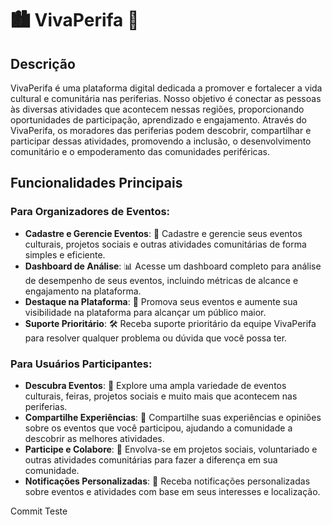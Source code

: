 # 🏙️ VivaPerifa 🎉

## Descrição

VivaPerifa é uma plataforma digital dedicada a promover e fortalecer a vida cultural e comunitária nas periferias. Nosso objetivo é conectar as pessoas às diversas atividades que acontecem nessas regiões, proporcionando oportunidades de participação, aprendizado e engajamento. Através do VivaPerifa, os moradores das periferias podem descobrir, compartilhar e participar dessas atividades, promovendo a inclusão, o desenvolvimento comunitário e o empoderamento das comunidades periféricas.

## Funcionalidades Principais

### Para Organizadores de Eventos:

- **Cadastre e Gerencie Eventos**: 📅 Cadastre e gerencie seus eventos culturais, projetos sociais e outras atividades comunitárias de forma simples e eficiente.
- **Dashboard de Análise**: 📊 Acesse um dashboard completo para análise de desempenho de seus eventos, incluindo métricas de alcance e engajamento na plataforma.
- **Destaque na Plataforma**: 🌟 Promova seus eventos e aumente sua visibilidade na plataforma para alcançar um público maior.
- **Suporte Prioritário**: 🛠️ Receba suporte prioritário da equipe VivaPerifa para resolver qualquer problema ou dúvida que você possa ter.

### Para Usuários Participantes:

- **Descubra Eventos**: 🎪 Explore uma ampla variedade de eventos culturais, feiras, projetos sociais e muito mais que acontecem nas periferias.
- **Compartilhe Experiências**: 📣 Compartilhe suas experiências e opiniões sobre os eventos que você participou, ajudando a comunidade a descobrir as melhores atividades.
- **Participe e Colabore**: 🤝 Envolva-se em projetos sociais, voluntariado e outras atividades comunitárias para fazer a diferença em sua comunidade.
- **Notificações Personalizadas**: 🔔 Receba notificações personalizadas sobre eventos e atividades com base em seus interesses e localização.


Commit Teste
